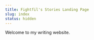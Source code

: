 ```yaml
---
title: Fightfil's Stories Landing Page
slug: index
status: hidden
---
```


Welcome to my writing website.
